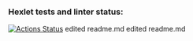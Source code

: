 ### Hexlet tests and linter status:
[![Actions Status](https://github.com/Lilu-Zakolodyajnaya/qa-engineer-project-84/actions/workflows/hexlet-check.yml/badge.svg)](https://github.com/Lilu-Zakolodyajnaya/qa-engineer-project-84/actions)
edited readme.md
edited readme.md